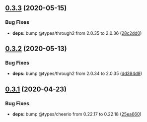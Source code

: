 ## [0.3.3](https://github.com/c1rrus/svg-fill/compare/v0.3.2...v0.3.3) (2020-05-15)


### Bug Fixes

* **deps:** bump @types/through2 from 2.0.35 to 2.0.36 ([28c2dd0](https://github.com/c1rrus/svg-fill/commit/28c2dd079cc0fbfa5b5e91d1f8245e32458b514a))

## [0.3.2](https://github.com/c1rrus/svg-fill/compare/v0.3.1...v0.3.2) (2020-05-13)


### Bug Fixes

* **deps:** bump @types/through2 from 2.0.34 to 2.0.35 ([dd394d9](https://github.com/c1rrus/svg-fill/commit/dd394d9ffcb6f6cc6617feaabef3c97cc884e872))

## [0.3.1](https://github.com/c1rrus/svg-fill/compare/v0.3.0...v0.3.1) (2020-04-23)


### Bug Fixes

* **deps:** bump @types/cheerio from 0.22.17 to 0.22.18 ([25ea660](https://github.com/c1rrus/svg-fill/commit/25ea66052a1f5b30f4ef6a5636fa432e7bfb85d5))
